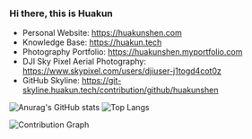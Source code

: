 ### Hi there, this is Huakun

- Personal Website: https://huakunshen.com
- Knowledge Base: https://huakun.tech
- Photography Portfolio: https://huakunshen.myportfolio.com
- DJI Sky Pixel Aerial Photography: https://www.skypixel.com/users/djiuser-j1togd4cot0z
- GitHub Skyline: https://git-skyline.huakun.tech/contribution/github/huakunshen


![Anurag's GitHub stats](https://github-readme-stats.vercel.app/api?username=HuakunShen&show_icons=true&theme=transparent)
![Top Langs](https://github-readme-stats.vercel.app/api/top-langs/?username=HuakunShen&hide=jupyter%20notebook&langs_count=10&theme=transparent)

![Contribution Graph](https://github-readme-activity-graph.vercel.app/graph?username=huakunshen&theme=github-compact&title_color=51DD5DFF&hide_border=true)
